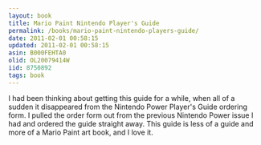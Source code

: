 ```yaml
---
layout: book
title: Mario Paint Nintendo Player's Guide
permalink: /books/mario-paint-nintendo-players-guide/
date: 2011-02-01 00:58:15
updated: 2011-02-01 00:58:15
asin: B000FEHTA0
olid: OL20079414W
iid: 8750892
tags: book
---
```

I had been thinking about getting this guide for a while, when all of a sudden
it disappeared from the Nintendo Power Player's Guide ordering form. I pulled
the order form out from the previous Nintendo Power issue I had and ordered the
guide straight away. This guide is less of a guide and more of a Mario Paint
art book, and I love it.
